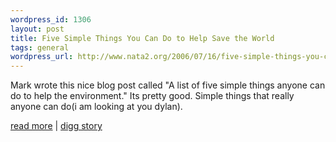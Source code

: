 ```yaml
--- 
wordpress_id: 1306
layout: post
title: Five Simple Things You Can Do to Help Save the World
tags: general
wordpress_url: http://www.nata2.org/2006/07/16/five-simple-things-you-can-do-to-help-save-the-world/
---
```

Mark wrote this nice blog post called "A list of five simple things anyone can do to help the environment." Its pretty good. Simple things that really anyone can do(i am looking at you dylan).

<a href="http://www.renewnews.com/five-simple-things-you-can-do-to-help-save-the-world/">read more</a> | <a href="http://digg.com/environment/Five_Simple_Things_You_Can_Do_to_Help_Save_the_World">digg story</a>
